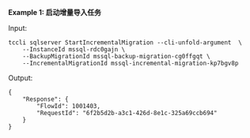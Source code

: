 **Example 1: 启动增量导入任务**



Input: 

```
tccli sqlserver StartIncrementalMigration --cli-unfold-argument  \
    --InstanceId mssql-rdc0gajn \
    --BackupMigrationId mssql-backup-migration-cg0ffgqt \
    --IncrementalMigrationId mssql-incremental-migration-kp7bgv8p
```

Output: 
```
{
    "Response": {
        "FlowId": 1001403,
        "RequestId": "6f2b5d2b-a3c1-426d-8e1c-325a69ccb694"
    }
}
```

